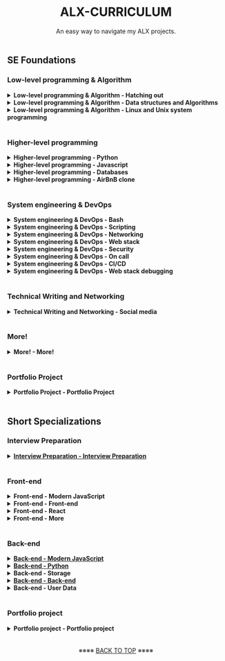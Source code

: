 <h1 align="center"><b>ALX-CURRICULUM</b></h1>
<div align="center">An easy way to navigate my ALX projects.</div>

<!-- =============================================================== -->
<br>

## SE Foundations
### Low-level programming & Algorithm
<details>
<summary><b><a href=""></a>Low-level programming & Algorithm - Hatching out</b></summary><br>

- [0x00. C - Hello, World]()
- [0x01. C - Variables, if, else, while]()
- [First Day of C Programming]()
- [0x02. C - Functions, nested loops]()
- [0x04. C - More functions, more nested loops]()
- [0x03. C - Debugging]()
- [0x05. C - Pointers, arrays and strings]()
- [0x06. C - More pointers, arrays and strings]()
- [0x07. C - Even more pointers, arrays and strings]()
- [0x08. C - Recursion]()
- [0x09. C - Static libraries]()
- [0x0A. C - argc, argv]()
- [0x0B. C - malloc, free]()
- [0x0C. C - More malloc, free]()
- [0x0D. C - Preprocessor]()
- [0x0E. C - Structures, typedef]()
- [0x0F. C - Function pointers]()
- [0x10. C - Variadic functions]()
- [0x11. C - printf]()
- [0x14. C - Bit manipulation]()
- [0x18. C - Dynamic libraries]()
- [0x1C. C - Makefiles]()

<br>
</details>

<details>
<summary><b><a href=""></a>Low-level programming & Algorithm - Data structures and Algorithms</b></summary><br>

- [0x12. C - Singly linked lists]()
- [0x13. C - More singly linked lists]()
- [0x17. C - Doubly linked lists]()
- [0x19. C - Stacks, Queues - LIFO, FIFO]()
- [0x1A. C - Hash tables]()
- [0x1B. C - Sorting algorithms & Big O]()
- [0x1D. C - Binary trees]()
- [0x1E. C - Search Algorithms]()

<br>
</details>

<details>
<summary><b><a href=""></a>Low-level programming & Algorithm - Linux and Unix system programming</b></summary><br>

- [0x15. C - File I/O]()
- [0x16. C - Simple Shell]()

<br>
</details>

<!-- =============================================================== -->
<br>

### Higher-level programming
<details>
<summary><b><a href=""></a>Higher-level programming - Python</b></summary><br>

- [0x00. Python - Hello, World]()
- [0x01. Python - if/else, loops, functions]()
- [0x02. Python - import & modules]()
- [0x03. Python - Data Structures: Lists, Tuples]()
- [0x04. Python - More Data Structures: Set, Dictionary]()
- [0x05. Python - Exceptions]()
- [0x06. Python - Classes and Objects]()
- [0x08. Python - More Classes and Objects]()
- [0x07. Python - Test-driven development]()
- [0x09. Python - Everything is object]()
- [0x0A. Python - Inheritance]()
- [0x0B. Python - Input/Output]()
- [0x0C. Python - Almost a circle]()
- [0x0F. Python - Object-relational mapping]()
- [0x10. Python - Network #0]()
- [0x11. Python - Network #1]()

<br>
</details>

<details>
<summary><b><a href=""></a>Higher-level programming - Javascript</b></summary><br>

- [0x12. JavaScript - Warm up]()
- [0x13. JavaScript - Objects, Scopes and Closures]()
- [0x14. JavaScript - Web scraping]()
- [0x15. JavaScript - Web jQuery]()

<br>
</details>

<details>
<summary><b><a href=""></a>Higher-level programming - Databases</b></summary><br>

- [0x0D. SQL - Introduction]()
- [0x0E. SQL - More queries ]()

<br>
</details>

<details>
<summary><b><a href=""></a>Higher-level programming - AirBnB clone</b></summary><br>

- [0x00. AirBnB clone - The console]()
- [0x01. AirBnB clone - Web static]()
- [0x02. AirBnB clone - MySQL]()
- [0x03. AirBnB clone - Deploy static]()
- [0x04. AirBnB clone - Web framework]()
- [0x05. AirBnB clone - RESTful API]()
- [0x06. AirBnB clone - Web dynamic]()

<br>
</details>

<!-- =============================================================== -->
<br>

### System engineering & DevOps
<details>
<summary><b><a href=""></a>System engineering & DevOps - Bash</b></summary><br>

- [0x00. Shell, basics]()
- [0x01. Shell, permissions]()
- [0x02. Shell, I/O Redirections and filters]()
- [0x03. Shell, init files, variables and expansions]()
- [0x04. Loops, conditions and parsing]()
- [0x05. Processes and signals]()

<br>
</details>

<details>
<summary><b><a href=""></a>System engineering & DevOps - Scripting</b></summary><br>

- [0x06. Regular expression]()
- [0x15. API]()
- [0x16. API advanced]()

<br>
</details>

<details>
<summary><b><a href=""></a>System engineering & DevOps - Networking</b></summary><br>

- [0x07. Networking basics #0]()
- [0x08. Networking basics #1]()

<br>
</details>

<details>
<summary><b><a href=""></a>System engineering & DevOps - Web stack</b></summary><br>

- [0x09. Web infrastructure design]()
- [0x0C. Web server]()
- [0x0F. Load balancer]()
- [0x10. HTTPS SSL]()
- [0x11. What happens when you type google.com in your browser and press Enter]()
- [0x14. MySQL]()
- [0x18. Webstack monitoring]()
- [0x1A. Application server]()

<br>
</details>

<details>
<summary><b><a href=""></a>System engineering & DevOps - Security</b></summary><br>

- [0x0B. SSH]()
- [0x13. Firewall]()

<br>
</details>

<details>
<summary><b><a href=""></a>System engineering & DevOps - On call</b></summary><br>

- [0x19. Postmortem]()

<br>
</details>

<details>
<summary><b><a href=""></a>System engineering & DevOps - CI/CD</b></summary><br>

- [0x0A. Configuration management ]()

<br>
</details>

<details>
<summary><b><a href=""></a>System engineering & DevOps - Web stack debugging</b></summary><br>

- [0x0D. Web stack debugging #0]()
- [0x0E. Web stack debugging #1]()
- [0x12. Web stack debugging #2]()
- [0x17. Web stack debugging #3]()
- [0x1B. Web stack debugging #4]()

<br>
</details>

<!-- =============================================================== -->
<br>

### Technical Writing and Networking
<details>
<summary><b><a href=""></a>Technical Writing and Networking - Social media</b></summary><br>

- [Professional Relationships]()
- [Professional Social Presence ]()

<br>
</details>

<!-- =============================================================== -->
<br>

### More!
<details>
<summary><b><a href=""></a>More! - More!</b></summary><br>

- [RSA Factoring Challenge]()
- [Command line for the win]()
- [0x00. Fix my code]()
- [Attack is the best defense]()
- [0x01. Fix my code]()

<br>
</details>

<!-- =============================================================== -->
<br>

### Portfolio Project
<details>
<summary><b><a href=""></a>Portfolio Project - Portfolio Project</b></summary><br>

- [Research & Project approval (Part 1)]()
- [Research & Project approval (Part 2)]()
- [Research & Project approval (Part 3)]()
- [Build your portfolio project (Week 1): Making Progress]()
- [Build your portfolio project (Week 2): MVP Complete]()
- [Build your portfolio project (Week 3): Project Landing Page]()
- [Cleanup your Portfolio Project]()
- [Portfolio Project Blog post]()
- [Build your portfolio project (Week 3): Presentation]()

<br>
</details>

<!-- =============================================================== -->
<br>

## Short Specializations

### Interview Preparation
<details>
<summary><b><a href="https://github.com/codenvibes/alx-interview">Interview Preparation - Interview Preparation</a></b></summary><br>

- [0x00. Pascal's Triangle](https://github.com/codenvibes/alx-interview/tree/master/0x00-pascal_triangle)
- [0x01. Lockboxes](https://github.com/codenvibes/alx-interview/tree/master/0x01-lockboxes)
- [0x02. Minimum Operations](https://github.com/codenvibes/alx-interview/tree/master/0x02-minimum_operations)
- [0x03. Log Parsing](https://github.com/codenvibes/alx-interview/tree/master/0x03-log_parsing)
- [0x04. UTF-8 Validation](https://github.com/codenvibes/alx-interview/tree/master/0x04-utf8_validation)
- [0x05. N Queens](https://github.com/codenvibes/alx-interview/tree/master/0x05-nqueens)
- [0x06. Star Wars API](https://github.com/codenvibes/alx-interview/tree/master/0x06-starwars_api)
- [0x07. Rotate 2D Matrix](https://github.com/codenvibes/alx-interview/tree/master/0x07-rotate_2d_matrix)
- [0x08. Making Change](https://github.com/codenvibes/alx-interview/tree/master/0x08-making_change)
- [0x09. Island Perimeter](https://github.com/codenvibes/alx-interview/tree/master/0x09-island_perimeter)
- [0x0A. Prime Game](https://github.com/codenvibes/alx-interview/tree/master/0x0A-primegame)

<br>
</details>

<!-- =============================================================== -->
<br>

### Front-end
<details>
<summary><b><a href=""></a>Front-end - Modern JavaScript</b></summary><br>

- [0x00. ES6 Basics]()
- [0x01. ES6 Promises]()
- [0x02. ES6 classes]()
- [0x03. ES6 data manipulation]()
- [0x04. Typescript]()

<br>
</details>

<details>
<summary><b><a href=""></a>Front-end - Front-end</b></summary><br>

- [0x00. Advanced HTML]()
- [0x01. Developer tools]()
- [0x02. Advanced CSS]()
- [0x03. Responsive design]()

<br>
</details>

<details>
<summary><b><a href=""></a>Front-end - React</b></summary><br>

- [0x00. Webpack]()
- [0x01. React intro]()
- [0x02. React props]()
- [0x03. React component]()
- [0x04. React inline styling]()
- [0x05. React state]()
- [0x06. React Immutable]()
- [0x07. React Redux action creator+normalizr]()
- [0x08. React Redux reducer+selector]()
- [0x09. React Redux Connectors and Providers]()

<br>
</details>

<details>
<summary><b><a href=""></a>Front-end - More</b></summary><br>

- [Markdown to HTML]()
- [Flexbox]()
- [Forms]()
- [Accessibility]()
- [Fun with CSS]()
- [Sass & Scss]()

<br>
</details>

<!-- =============================================================== -->
<br>

### Back-end
<details>
<summary><b><a href="https://github.com/codenvibes/alx-backend-javascript">Back-end - Modern JavaScript</a></b></summary><br>

- [0x00. ES6 Basics](https://github.com/codenvibes/alx-backend-javascript/tree/master/0x00-ES6_basic)
- [0x01. ES6 Promises](https://github.com/codenvibes/alx-backend-javascript/tree/master/0x01-ES6_promise)
- [0x02. ES6 classes](https://github.com/codenvibes/alx-backend-javascript/tree/master/0x02-ES6_classes)
- [0x03. ES6 data manipulation](https://github.com/codenvibes/alx-backend-javascript/tree/master/0x03-ES6_data_manipulation)
- [0x04. Typescript](https://github.com/codenvibes/alx-backend-javascript/tree/master/0x04-TypeScript)
- [0x05. NodeJS Basics](https://github.com/codenvibes/alx-backend-javascript/tree/master/0x05-Node_JS_basic)
- [0x06. Unittests in JS](https://github.com/codenvibes/alx-backend-javascript/tree/master/0x06-unittests_in_js)

<br>
</details>

<details>
<summary><b><a href="https://github.com/codenvibes/alx-backend-python">Back-end - Python</a></b></summary><br>

- [0x00. Python - Variable Annotations](https://github.com/codenvibes/alx-backend-python/tree/master/0x00-python_variable_annotations)
- [0x01. Python - Async](https://github.com/codenvibes/alx-backend-python/tree/master/0x01-python_async_function)
- [0x02. Python - Async Comprehension](https://github.com/codenvibes/alx-backend-python/tree/master/0x02-python_async_comprehension)
- [0x03. Unittests and Integration Tests](https://github.com/codenvibes/alx-backend-python/tree/master/0x03-Unittests_and_integration_tests)

<br>
</details>

<details>
<summary><b><a href=""></a>Back-end - Storage</b></summary><br>

- [0x00. MySQL advanced]()
- [0x01. NoSQL]()
- [0x02. Redis basic]()

<br>
</details>

<details>
<summary><b><a href="https://github.com/codenvibes/alx-backend">Back-end - Back-end</a></b></summary><br>

- [0x00. Pagination](https://github.com/codenvibes/alx-backend/tree/master/0x00-pagination)
- [0x01. Caching]()
- [0x02. i18n]()
- [0x03. Queuing System in JS]()
- [0x04. Files manager]()

<br>
</details>

<details>
<summary><b><a href=""></a>Back-end - User Data</b></summary><br>

- [0x00. Personal data]()
- [0x01. Basic authentication]()
- [0x02. Session authentication]()
- [0x03. User authentication service]()

<br>
</details>

<!-- =============================================================== -->
<br>

### Portfolio project
<details>
<summary><b><a href=""></a>Portfolio project - Portfolio project</b></summary><br>

- [Webstack - Portfolio Project - Pitch]()
- [Final 2024 Project: Reflect & Share]()
- [Webstack - Portfolio Project ]()

<br>
</details>

<br>

<br>

<div align="center">※※※※ <a href="https://github.com/codenvibes/alx-curriculum?tab=readme-ov-file#alx-curriculum">BACK TO TOP</a> ※※※※</div>

<br>
